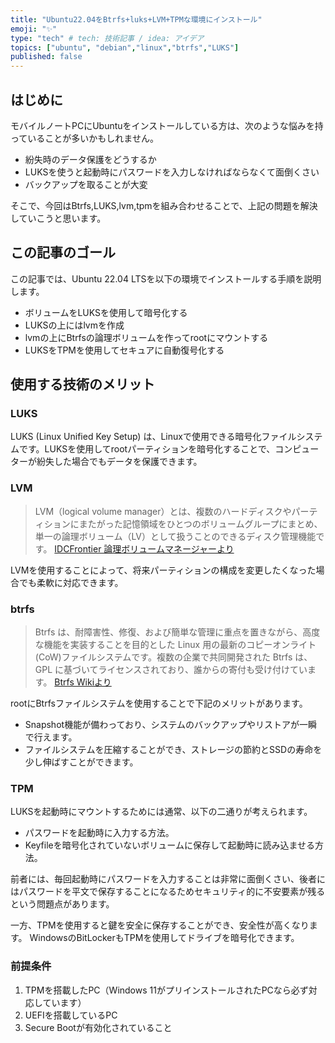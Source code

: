 ```yaml
---
title: "Ubuntu22.04をBtrfs+luks+LVM+TPMな環境にインストール"
emoji: "✨"
type: "tech" # tech: 技術記事 / idea: アイデア
topics: ["ubuntu", "debian","linux","btrfs","LUKS"]
published: false
---
```


## はじめに

モバイルノートPCにUbuntuをインストールしている方は、次のような悩みを持っていることが多いかもしれません。

- 紛失時のデータ保護をどうするか
- LUKSを使うと起動時にパスワードを入力しなければならなくて面倒くさい
- バックアップを取ることが大変

そこで、今回はBtrfs,LUKS,lvm,tpmを組み合わせることで、上記の問題を解決していこうと思います。

## この記事のゴール

この記事では、Ubuntu 22.04 LTSを以下の環境でインストールする手順を説明します。

- ボリュームをLUKSを使用して暗号化する
- LUKSの上にはlvmを作成
- lvmの上にBtrfsの論理ボリュームを作ってrootにマウントする
- LUKSをTPMを使用してセキュアに自動復号化する

## 使用する技術のメリット

### LUKS

LUKS (Linux Unified Key Setup) は、Linuxで使用できる暗号化ファイルシステムです。LUKSを使用してrootパーティションを暗号化することで、コンピューターが紛失した場合でもデータを保護できます。

### LVM

> LVM（logical volume manager）とは、複数のハードディスクやパーティションにまたがった記憶領域をひとつのボリュームグループにまとめ、単一の論理ボリューム（LV）として扱うことのできるディスク管理機能です。
[IDCFrontier 論理ボリュームマネージャーより](https://www.idcf.jp/words/lvm.html)

LVMを使用することによって、将来パーティションの構成を変更したくなった場合でも柔軟に対応できます。

### btrfs

> Btrfs は、耐障害性、修復、および簡単な管理に重点を置きながら、高度な機能を実装することを目的とした Linux 用の最新のコピーオンライト(CoW)ファイルシステムです。複数の企業で共同開発された Btrfs は、GPL に基づいてライセンスされており、誰からの寄付も受け付けています。
[Btrfs Wikiより](https://archive.kernel.org/oldwiki/btrfs.wiki.kernel.org/index.php/Main_Page.html)

rootにBtrfsファイルシステムを使用することで下記のメリットがあります。

- Snapshot機能が備わっており、システムのバックアップやリストアが一瞬で行えます。
- ファイルシステムを圧縮することができ、ストレージの節約とSSDの寿命を少し伸ばすことができます。

### TPM

LUKSを起動時にマウントするためには通常、以下の二通りが考えられます。

- パスワードを起動時に入力する方法。
- Keyfileを暗号化されていないボリュームに保存して起動時に読み込ませる方法。

前者には、毎回起動時にパスワードを入力することは非常に面倒くさい、後者にはパスワードを平文で保存することになるためセキュリティ的に不安要素が残るという問題点があります。

一方、TPMを使用すると鍵を安全に保存することができ、安全性が高くなります。
WindowsのBitLockerもTPMを使用してドライブを暗号化できます。

### 前提条件

1. TPMを搭載したPC（Windows 11がプリインストールされたPCなら必ず対応しています）
2. UEFIを搭載しているPC
3. Secure Bootが有効化されていること
